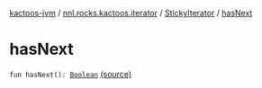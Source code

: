 [kactoos-jvm](../../index.md) / [nnl.rocks.kactoos.iterator](../index.md) / [StickyIterator](index.md) / [hasNext](.)

# hasNext

`fun hasNext(): `[`Boolean`](https://kotlinlang.org/api/latest/jvm/stdlib/kotlin/-boolean/index.html) [(source)](https://github.com/neonailol/kactoos/blob/master/kactoos-jvm/src/main/kotlin/nnl/rocks/kactoos/iterator/StickyIterator.kt#L47)